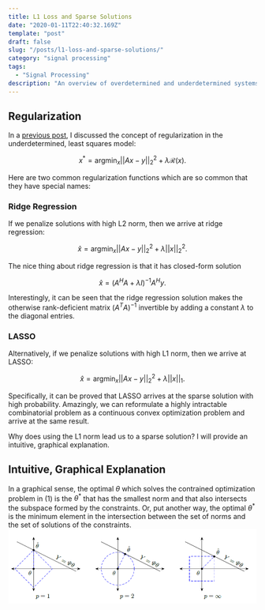 ```yaml
---
title: L1 Loss and Sparse Solutions
date: "2020-01-11T22:40:32.169Z"
template: "post"
draft: false
slug: "/posts/l1-loss-and-sparse-solutions/"
category: "signal processing"
tags:
  - "Signal Processing"
description: "An overview of overdetermined and underdetermined systems, the role of regularization, and applications to compressed sensing."
---
```

## Regularization 
In a [previous post](https://www.alanqwang.com/posts/underdetermined-systems-and-regularization/), I discussed the concept of regularization in the underdetermined, least squares model:

$$
x^* = \text{arg}\min_x ||Ax - y||_2^2 + \lambda \mathcal{R}(x). 
$$

Here are two common regularization functions which are so common that they have special names:
### Ridge Regression
If we penalize solutions with high L2 norm, then we arrive at ridge regression:

$$
\hat{x} = \text{arg}\min_x ||Ax - y||_2^2 + \lambda||x||_2^2.
$$

The nice thing about ridge regression is that it has closed-form solution

$$
\hat{x} = (A^HA + \lambda I)^{-1}A^Hy.
$$

Interestingly, it can be seen that the ridge regression solution makes the otherwise rank-deficient matrix $(A^T A)^{-1}$ invertible by adding a constant $\lambda$ to the diagonal entries.

### LASSO
Alternatively, if we penalize solutions with high L1 norm, then we arrive at LASSO:

$$
\hat{x} = \text{arg}\min_x ||Ax-y||_2^2 + \lambda||x||_1.
$$

Specifically, it can be proved that LASSO arrives at the sparse solution with high probability. Amazingly, we can reformulate a highly intractable combinatorial problem as a continuous convex optimization problem and arrive at the same result.

Why does using the L1 norm lead us to a sparse solution? I will provide an intuitive, graphical explanation.

## Intuitive, Graphical Explanation
In a graphical sense, the optimal $\theta$ which solves the contrained optimization problem in $(1)$ is the $\theta^*$ that has the smallest norm and that also intersects the subspace formed by the constraints. Or, put another way, the optimal $\theta^*$ is the minimum element in the intersection between the set of norms and the set of solutions of the constraints.
![sparsity_lp.png](/images/sparsity_lp.png)
